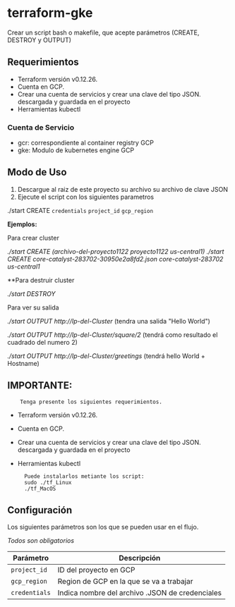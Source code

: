 # terraform-gke

Crear un script bash o makefile, que acepte parámetros (CREATE, DESTROY y OUTPUT) 

## Requerimientos

- Terraform versión v0.12.26.
- Cuenta en GCP.
- Crear una cuenta de servicios y crear una clave del tipo JSON. descargada y guardada en el proyecto
- Herramientas kubectl 

### Cuenta de Servicio 

- gcr: correspondiente al container registry GCP
- gke: Modulo de kubernetes engine GCP


## Modo de Uso

1. Descargue al raiz de este proyecto su archivo su archivo de clave JSON 
2. Ejecute el script con los siguientes parametros 

./start CREATE `credentials` `project_id` `gcp_region`

**Ejemplos:** 

Para crear cluster

_./start CREATE (archivo-del-proyecto1122 proyecto1122 us-central1)_
_./start CREATE core-catalyst-283702-30950e2a8fd2.json core-catalyst-283702 us-central1_

**Para destruir cluster 

_./start DESTROY_

Para ver su salida 

_./start OUTPUT http://Ip-del-Cluster_  (tendra una salida "Hello World")

_./start OUTPUT http://Ip-del-Cluster/square/2_ (tendrá como resultado el cuadrado del numero 2)

_./start OUTPUT http://Ip-del-Cluster/greetings_ (tendrá hello World + Hostname) 

## IMPORTANTE:
        Tenga presente los siguientes requerimientos. 
- Terraform versión v0.12.26.
- Cuenta en GCP.
- Crear una cuenta de servicios y crear una clave del tipo JSON. descargada y guardada en el proyecto
- Herramientas kubectl 

        Puede instalarlos metiante los script:
        sudo ./tf_Linux
        ./tf_MacOS


## Configuración

Los siguientes parámetros son los que se pueden usar en el flujo.

  *Todos son obligatorios*

Parámetro | Descripción
--------- | -----------
`project_id` | ID del proyecto en GCP
`gcp_region` | Region de GCP en la que se va a trabajar
`credentials` | Indica nombre del archivo .JSON de credenciales 
